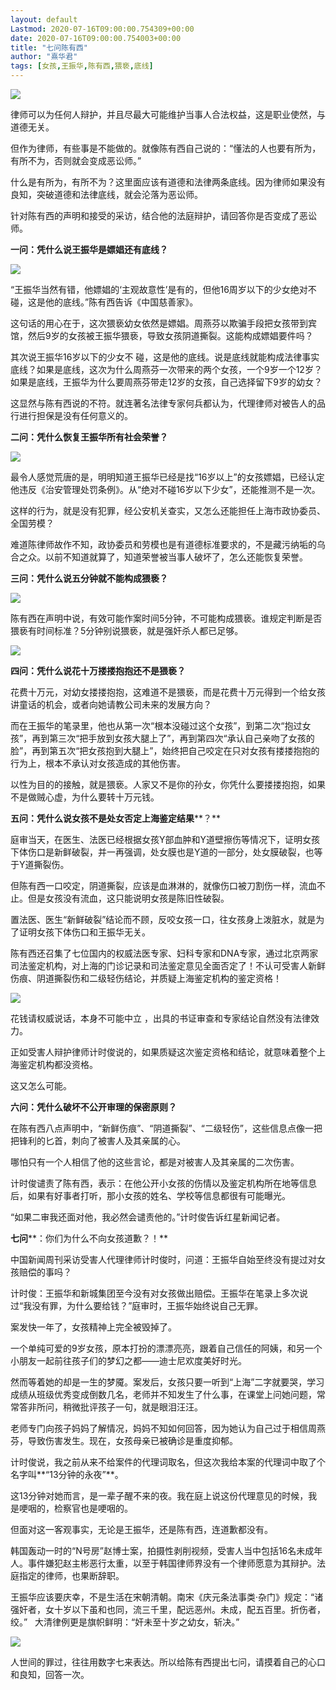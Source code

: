```yaml
---
layout: default
Lastmod: 2020-07-16T09:00:00.754309+00:00
date: 2020-07-16T09:00:00.754003+00:00
title: "七问陈有西"
author: "熹华君"
tags: [女孩,王振华,陈有西,猥亵,底线]
---
```


![](https://images.weserv.nl/?url=https%3A//mmbiz.qpic.cn/mmbiz_jpg/7tWcBZczicnNIQh4B9v63jAqTz4WeXUmcLj5HOib6hxECtldCgnFvgcPR7MySxnOCN7GJooqldibnKB8B8mTtdWKA/640%3Fwx_fmt%3Djpeg)

律师可以为任何人辩护，并且尽最大可能维护当事人合法权益，这是职业使然，与道德无关。

但作为律师，有些事是不能做的。就像陈有西自己说的：“懂法的人也要有所为，有所不为，否则就会变成恶讼师。”

什么是有所为，有所不为？这里面应该有道德和法律两条底线。因为律师如果没有良知，突破道德和法律底线，就会沦落为恶讼师。

针对陈有西的声明和接受的采访，结合他的法庭辩护，请回答你是否变成了恶讼师。

**一问：凭什么说王振华是嫖娼还有底线？**

![](https://images.weserv.nl/?url=https%3A//mmbiz.qpic.cn/mmbiz_jpg/7tWcBZczicnMHeOqv1sAibb2qz1mJgb1HZTcNHr8ynNqS6wpcrpUy19bbwcNLS2yDHcTIF3sKHWZsV9eCje6p5tg/640%3Fwx_fmt%3Djpeg)  

“王振华当然有错，他嫖娼的‘主观故意性’是有的，但他16周岁以下的少女绝对不碰，这是他的底线。”陈有西告诉《中国慈善家》。

这句话的用心在于，这次猥亵幼女依然是嫖娼。周燕芬以欺骗手段把女孩带到宾馆，然后9岁的女孩被王振华猥亵，导致女孩阴道撕裂。这能构成嫖娼要件吗？

其次说王振华16岁以下的少女不 碰，这是他的底线。说是底线就能构成法律事实底线？如果是底线，这次为什么周燕芬一次带来的两个女孩，一个9岁一个12岁？如果是底线，王振华为什么要周燕芬带走12岁的女孩，自己选择留下9岁的幼女？

这显然与陈有西说的不符。就连著名法律专家何兵都认为，代理律师对被告人的品行进行担保是没有任何意义的。

  

**二问：凭什么恢复王振华所有社会荣誉？**

![](https://images.weserv.nl/?url=https%3A//mmbiz.qpic.cn/mmbiz_jpg/7tWcBZczicnMHeOqv1sAibb2qz1mJgb1HZZTvAribtrzpaHBUhMibJRB56Pcib8mew3Ug2oZ9atw80Exep6A1amO47g/640%3Fwx_fmt%3Djpeg)

最令人感觉荒唐的是，明明知道王振华已经是找“16岁以上”的女孩嫖娼，已经认定他违反《治安管理处罚条例》。从“绝对不碰16岁以下少女”，还能推测不是一次。

这样的行为，就是没有犯罪，经公安机关查实，又怎么还能担任上海市政协委员、全国劳模？  

难道陈律师故作不知，政协委员和劳模也是有道德标准要求的，不是藏污纳垢的乌合之众。以前不知道就算了，知道荣誉被当事人破坏了，怎么还能恢复荣誉。

  

**三问：凭什么说五分钟就不能构成猥亵？**

![](https://images.weserv.nl/?url=https%3A//mmbiz.qpic.cn/mmbiz_jpg/7tWcBZczicnMHeOqv1sAibb2qz1mJgb1HZQMJNFQrdu0ZACkqBbAJ15W95PXEkQFKcnmHuhYyKBv69PhHNCOe7LQ/640%3Fwx_fmt%3Djpeg)

陈有西在声明中说，有效可能作案时间5分钟，不可能构成猥亵。谁规定判断是否猥亵有时间标准？5分钟别说猥亵，就是强奸杀人都已足够。

![](https://images.weserv.nl/?url=https%3A//mmbiz.qpic.cn/mmbiz_jpg/7tWcBZczicnMHeOqv1sAibb2qz1mJgb1HZwMkKQBoHnGqA9OGdUoo72nr5rOwiaKKkauJKSxq3DUAR2LQFmZq6W2A/640%3Fwx_fmt%3Djpeg)

**四问：凭什么说花十万搂搂抱抱还不是猥亵？**

花费十万元，对幼女搂搂抱抱，这难道不是猥亵，而是花费十万元得到一个给女孩讲童话的机会，或者向她请教公司未来的发展方向？  

而在王振华的笔录里，他也从第一次“根本没碰过这个女孩”，到第二次“抱过女孩”，再到第三次“把手放到女孩大腿上了”，再到第四次“承认自己亲吻了女孩的脸”，再到第五次“把女孩抱到大腿上”，始终把自己咬定在只对女孩有搂搂抱抱的行为上，根本不承认对女孩造成的其他伤害。

以性为目的的接触，就是猥亵。人家又不是你的孙女，你凭什么要搂搂抱抱，如果不是做贼心虚，为什么要转十万元钱。

**五问：****凭什么说女孩不是处女****否定上海鉴定结果****？**

庭审当天，在医生、法医已经根据女孩Y部血肿和Y道壁擦伤等情况下，证明女孩下体伤口是新鲜破裂，并一再强调，处女膜也是Y道的一部分，处女膜破裂，也等于Y道撕裂伤。

但陈有西一口咬定，阴道撕裂，应该是血淋淋的，就像伤口被刀割伤一样，流血不止。但是女孩没有流血，这只能说明女孩是陈旧性破裂。

置法医、医生“新鲜破裂”结论而不顾，反咬女孩一口，往女孩身上泼脏水，就是为了证明女孩下体伤口和王振华无关。

陈有西还召集了七位国内的权威法医专家、妇科专家和DNA专家，通过北京两家司法鉴定机构，对上海的门诊记录和司法鉴定意见全面否定了！不认可受害人新鲜伤痕、阴道撕裂伤和二级轻伤结论，并质疑上海鉴定机构的鉴定资格！  

![](https://images.weserv.nl/?url=https%3A//mmbiz.qpic.cn/mmbiz_jpg/7tWcBZczicnNIQh4B9v63jAqTz4WeXUmc63wn9gbA2h2DTgT8NiaYibaw5wBf7m1kCjkRO54PKuzcK3L7iakVuHvcg/640%3Fwx_fmt%3Djpeg)

花钱请权威说话，本身不可能中立 ，出具的书证审查和专家结论自然没有法律效力。

正如受害人辩护律师计时俊说的，如果质疑这次鉴定资格和结论，就意味着整个上海鉴定机构都没资格。

这又怎么可能。  

**六问：凭什么破坏不公开审理的保密原则？**  

在陈有西八点声明中，“新鲜伤痕”、“阴道撕裂”、“二级轻伤”，这些信息点像一把把锋利的匕首，刺向了被害人及其亲属的心。

哪怕只有一个人相信了他的这些言论，都是对被害人及其亲属的二次伤害。

计时俊谴责了陈有西，表示：在他公开小女孩的伤情以及鉴定机构所在地等信息后，如果有好事者打听，那小女孩的姓名、学校等信息都很有可能曝光。

“如果二审我还面对他，我必然会谴责他的。”计时俊告诉红星新闻记者。  

**七问****：你们为什么不向女孩道歉？！**

中国新闻周刊采访受害人代理律师计时俊时，问道：王振华自始至终没有提过对女孩赔偿的事吗？

计时俊：王振华和新城集团至今没有对女孩做出赔偿。王振华在笔录上多次说过“我没有罪，为什么要给钱？”庭审时，王振华始终说自己无罪。

案发快一年了，女孩精神上完全被毁掉了。

一个单纯可爱的9岁女孩，原本打扮的漂漂亮亮，跟着自己信任的阿姨，和另一个小朋友一起前往孩子们的梦幻之都——迪士尼欢度美好时光。

然而等着她的却是一生的梦魇。案发后，女孩只要一听到“上海”二字就要哭，学习成绩从班级优秀变成倒数几名，老师并不知发生了什么事，在课堂上问她问题，常常答非所问，稍微批评孩子一句，就是眼泪汪汪。

老师专门向孩子妈妈了解情况，妈妈不知如何回答，因为她认为自己过于相信周燕芬，导致伤害发生。现在，女孩母亲已被确诊是重度抑郁。

计时俊说，我之前从来不给案件的代理词取名，但这次我给本案的代理词中取了个名字叫**“13分钟的永夜”**。

这13分钟对她而言，是一辈子醒不来的夜。我在庭上说这份代理意见的时候，我是哽咽的，检察官也是哽咽的。

但面对这一客观事实，无论是王振华，还是陈有西，连道歉都没有。

韩国轰动一时的“N号房”赵博士案，拍摄性剥削视频，受害人当中包括16名未成年人。事件嫌犯赵主彬恶行太重，以至于韩国律师界没有一个律师愿意为其辩护。法庭指定的律师，也果断辞职。

王振华应该要庆幸，不是生活在宋朝清朝。南宋《庆元条法事类·杂门》规定：“诸强奸者，女十岁以下虽和也同，流三千里，配远恶州。未成，配五百里。折伤者，绞。”   大清律例更是旗帜鲜明：“奸未至十岁之幼女，斩决。”  

**![](https://images.weserv.nl/?url=https%3A//mmbiz.qpic.cn/mmbiz_png/wxj8GEjgHe6KEknmW2z30SlO0RFmX6U2SoibN1HWVGuY4G3DsSQs4vVbwq5chb7K1ClA1mKxlESlltkgBU9OWOQ/640%3Fwx_fmt%3Dpng)**

人世间的罪过，往往用数字七来表达。所以给陈有西提出七问，请摸着自己的心口和良知，回答一次。


